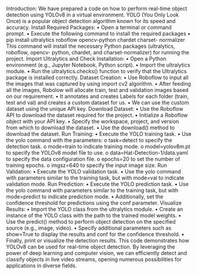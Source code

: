 Introduction:
We have prepared a code on how to perform real-time object detection using YOLOv8 in a
virtual environment. YOLO (You Only Look Once) is a popular object detection algorithm
known for its speed and accuracy.
Install Required Packages:
• Open a terminal or command prompt.
• Execute the following command to install the required packages
• pip install ultralytics roboflow opencv-python chardet charset-
normalizer
This command will install the necessary Python packages (ultralytics, roboflow, opencv-
python, chardet, and charset-normalizer) for running the project.
Import Ultralytics and Check Installation:
• Open a Python environment (e.g., Jupyter Notebook, Python script).
• Import the ultralytics module.
• Run the ultralytics.checks() function to verify that the Ultralytics package is
installed correctly.
Dataset Creation:
• Use Roboflow to input all the images that was captured by using import cv2 algorithm.
• After feeding all the images, Robolow will allocate train, test and validation images
based on our requirement.
• It annotates and creates Labels for each folder (train, test and val) and creates a custom
dataset for us.
• We can use the custom dataset using the unique API key.
Download Dataset:
• Use the Roboflow API to download the dataset required for the project.
• Initialize a Roboflow object with your API key.
• Specify the workspace, project, and version from which to download the dataset.
• Use the download() method to download the dataset.
Run Training:
• Execute the YOLO training task.
• Use the yolo command with the parameters:
o task=detect to specify the detection task.
o mode=train to indicate training mode.
o model=yolov8m.pt to specify the YOLOv8 model file to use.
o data=Hat-Detection-1/data.yaml to specify the data configuration file.
o epochs=20 to set the number of training epochs.
o imgsz=640 to specify the input image size.
Run Validation:
• Execute the YOLO validation task.
• Use the yolo command with parameters similar to the training task, but with mode=val to
indicate validation mode.
Run Prediction:
• Execute the YOLO prediction task.
• Use the yolo command with parameters similar to the training task, but with
mode=predict to indicate prediction mode.
• Additionally, set the confidence threshold for predictions using the conf parameter.
Visualize Results:
• Import the YOLO class from the ultralytics module.
• Create an instance of the YOLO class with the path to the trained model weights.
• Use the predict() method to perform object detection on the specified source (e.g.,
image, video).
• Specify additional parameters such as show=True to display the results and conf for the
confidence threshold.
• Finally, print or visualize the detection results.
This code demonstrates how YOLOv8 can be used for real-time object detection. By leveraging
the power of deep learning and computer vision, we can efficiently detect and classify objects in
live video streams, opening numerous possibilities for applications in diverse fields.
